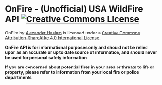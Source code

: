 # OnFire - (Unofficial) USA WildFire API <a rel="license" href="http://creativecommons.org/licenses/by-sa/4.0/"><img alt="Creative Commons License" style="border-width:0" src="https://i.creativecommons.org/l/by-sa/4.0/80x15.png" /></a>

<span xmlns:dct="http://purl.org/dc/terms/" property="dct:title">OnFire</span> by <a xmlns:cc="http://creativecommons.org/ns#" href="https://github.com/indiealexh/onfire" property="cc:attributionName" rel="cc:attributionURL">Alexander Haslam</a> is licensed under a <a rel="license" href="http://creativecommons.org/licenses/by-sa/4.0/">Creative Commons Attribution-ShareAlike 4.0 International License</a>.

**OnFire API is for informational purposes only and should not be relied upon as an
accurate or up to date source of information, and should never be used for personal safety information**

**If you are concerned about potential fires in your area or threats to life or property,
please refer to information from your local fire or police departments** 

